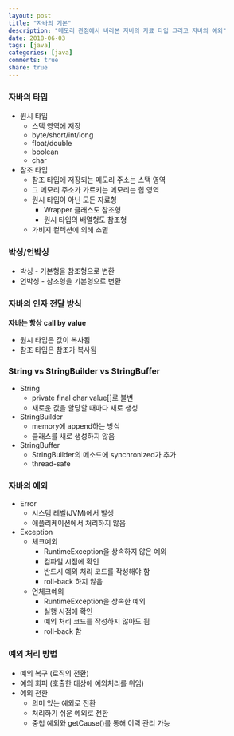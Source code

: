 ```yaml
---
layout: post
title: "자바의 기본"
description: "메모리 관점에서 바라본 자바의 자료 타입 그리고 자바의 예외"
date: 2018-06-03
tags: [java]
categories: [java]
comments: true
share: true
---
```


### 자바의 타입
- 원시 타입
  - 스택 영역에 저장
  - byte/short/int/long
  - float/double
  - boolean
  - char
- 참조 타입
  - 참조 타입에 저장되는 메모리 주소는 스택 영역
  - 그 메모리 주소가 가르키는 메모리는 힙 영역
  - 원시 타입이 아닌 모든 자료형
    - Wrapper 클래스도 참조형
    - 원시 타입의 배열형도 참조형
  - 가비지 컬렉션에 의해 소멸

### 박싱/언박싱
- 박싱 - 기본형을 참조형으로 변환
- 언박싱 - 참조형을 기본형으로 변환

### 자바의 인자 전달 방식
**자바는 항상 call by value**
- 원시 타입은 값이 복사됨
- 참조 타입은 참조가 복사됨

### String vs StringBuilder vs StringBuffer
- String
  - private final char value[]로 불변
  - 새로운 값을 할당할 때마다 새로 생성
- StringBuilder
  - memory에 append하는 방식
  - 클래스를 새로 생성하지 않음
- StringBuffer
  - StringBuilder의 메소드에 synchronized가 추가
  - thread-safe

### 자바의 예외
- Error
  - 시스템 레벨(JVM)에서 발생
  - 애플리케이션에서 처리하지 않음
- Exception
  - 체크예외
    - RuntimeException을 상속하지 않은 예외
    - 컴파일 시점에 확인
    - 반드시 예외 처리 코드를 작성해야 함
    - roll-back 하지 않음
  - 언체크예외
    - RuntimeException을 상속한 예외
    - 실행 시점에 확인
    - 예외 처리 코드를 작성하지 않아도 됨
    - roll-back 함

### 예외 처리 방법
- 예외 복구 (로직의 전환)
- 예외 회피 (호출한 대상에 예외처리를 위임)
- 예외 전환
  - 의미 있는 예외로 전환
  - 처리하기 쉬운 예외로 전환
  - 중첩 예외와 getCause()를 통해 이력 관리 가능
